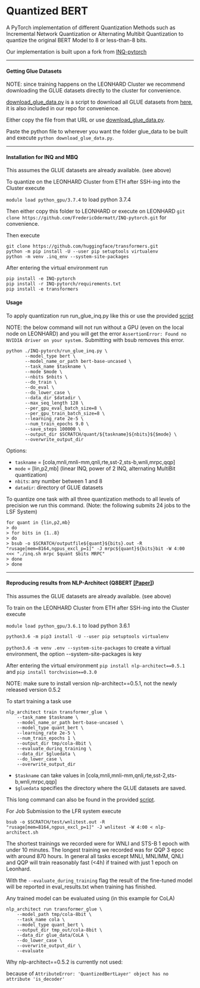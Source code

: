 # Quantized BERT
A PyTorch implementation of different Quantization Methods such as Incremental Network Quantization or Alternating Multibit Quantization to quantize the original BERT Model to 8 or less-than-8 bits.

Our implementation is built upon a fork from [INQ-pytorch](https://github.com/Mxbonn/INQ-pytorch.git)

----
#### Getting Glue Datasets

NOTE: since training happens on the LEONHARD Cluster we recommend downloading the GLUE datasets directly to the cluster for convenience.

[download_glue_data.py](download_glue_data.py) is a script to download all GLUE datasets from [here](https://github.com/nyu-mll/jiant/blob/master/scripts/download_glue_data.py), it is also included in our repo for convenience.

Either copy the file from that URL or use
[download_glue_data.py](download_glue_data.py).

Paste the python file to wherever you want the folder glue_data to be built and execute `python download_glue_data.py`.

----
#### Installation for INQ and MBQ

This assumes the GLUE datasets are already available. (see above)

To quantize on the LEONHARD Cluster from ETH after SSH-ing into the Cluster execute

`module load python_gpu/3.7.4` to load python 3.7.4

Then either copy this folder to LEONHARD or execute on LEONHARD 
`git clone https://github.com/FredericOdermatt/INQ-pytorch.git` for convenience.

Then execute
```
git clone https://github.com/huggingface/transformers.git
python -m pip install -U --user pip setuptools virtualenv
python -m venv .inq_env --system-site-packages
```

After entering the virtual environment run
   
```
pip install -e INQ-pytorch
pip install -r INQ-pytorch/requirements.txt
pip install -e transformers
```

#### Usage

To apply quantization run run_glue_inq.py like this or use the provided [script](inq.sh)

NOTE: the below command will not run without a GPU (even on the local node on LEONHARD) and you will get the error `AssertionError: Found no NVIDIA driver on your system.` Submitting with bsub removes this error.
 ```
python ./INQ-pytorch/run_glue_inq.py \
        --model_type bert \
        --model_name_or_path bert-base-uncased \
        --task_name $taskname \
        --mode $mode \
        --nbits $nbits \
        --do_train \
        --do_eval \
        --do_lower_case \
        --data_dir $datadir \
        --max_seq_length 128 \
        --per_gpu_eval_batch_size=8 \
        --per_gpu_train_batch_size=8 \
        --learning_rate 2e-5 \
        --num_train_epochs 9.0 \
        --save_steps 100000 \
        --output_dir $SCRATCH/quant/${taskname}${nbits}${$mode} \
        --overwrite_output_dir
```
Options:
* `taskname` = [cola,mnli,mnli-mm,qnli,rte,sst-2,sts-b,wnli,mrpc,qqp]
* `mode` = [lin,p2,mb] (linear INQ, power of 2 INQ, alternating MultiBit quantization)
* `nbits`: any number between 1 and 8
* `datadir`: directory of GLUE datasets

To quantize one task with all three quantization methods to all levels of precision we run this command.
(Note: the following submits 24 jobs to the LSF System)

```
for quant in {lin,p2,mb} 
> do 
> for bits in {1..8} 
> do
> bsub -o $SCRATCH/outputfile${quant}${bits}.out -R "rusage[mem=8164,ngpus_excl_p=1]" -J mrpc${quant}${bits}bit -W 4:00 <<< "./inq.sh mrpc $quant $bits MRPC" 
> done 
> done

```

----
#### Reproducing results from NLP-Architect (Q8BERT [[Paper]](https://arxiv.org/abs/1910.06188))

This assumes the GLUE datasets are already available. (see above)

To train on the LEONHARD Cluster from ETH after SSH-ing into the Cluster execute

`module load python_gpu/3.6.1` to load python 3.6.1

`python3.6 -m pip3 install -U --user pip setuptools virtualenv`

`python3.6 -m venv .env --system-site-packages` to create a virtual environment, the option --system-site-packages is key

After entering the virtual environment `pip install nlp-architect==0.5.1` and `pip install torchvision==0.3.0`

NOTE: make sure to install version nlp-architect==0.5.1, not the newly released version 0.5.2

To start training a task use

```
nlp_architect train transformer_glue \
    --task_name $taskname \
    --model_name_or_path bert-base-uncased \
    --model_type quant_bert \
    --learning_rate 2e-5 \
    --num_train_epochs 1 \
    --output_dir tmp/cola-8bit \
    --evaluate_during_training \
    --data_dir $gluedata \
    --do_lower_case \
    --overwrite_output_dir
```
* `$taskname` can take values in [cola,mnli,mnli-mm,qnli,rte,sst-2,sts-b,wnli,mrpc,qqp]
* `$gluedata` specifies the directory where the GLUE datasets are saved.

This long command can also be found in the provided [script](nlp-architect.sh).

For Job Submission to the LFR system execute
```
bsub -o $SCRATCH/test/wnlitest.out -R "rusage[mem=8164,ngpus_excl_p=1]" -J wnlitest -W 4:00 < nlp-architect.sh
```
The shortest trainings we recorded were for WNLI and STS-B 1 epoch with under 10 minutes. The longest training we recorded was for QQP 3 epoc with around 870 hours. In general all tasks except MNLI, MNLIMM, QNLI and QQP will train reasonably fast (<4h) if trained with just 1 epoch on Leonhard.

With the `--evaluate_during_training` flag the result of the fine-tuned model will be reported in eval_results.txt when training has finished.

Any trained model can be evaluated using (in this example for CoLA)

```
nlp_architect run transformer_glue \
    --model_path tmp/cola-8bit \
    --task_name cola \
    --model_type quant_bert \
    --output_dir tmp_out/cola-8bit \
    --data_dir glue_data/CoLA \
    --do_lower_case \
    --overwrite_output_dir \
    --evaluate
```

 Why nlp-architect==0.5.2 is currently not used:
 
 because of 
 `AttributeError: 'QuantizedBertLayer' object has no attribute 'is_decoder'` 
